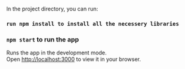 In the project directory, you can run:

### `run npm install to install all the necessery libraries`

### `npm start` to run the app

Runs the app in the development mode.\
Open [http://localhost:3000](http://localhost:3000) to view it in your browser.



